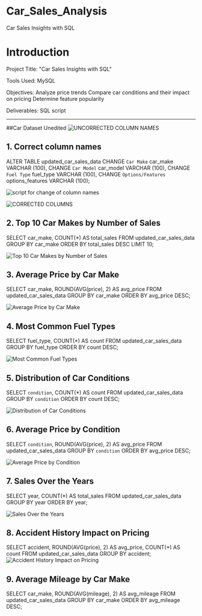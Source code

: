 # Car_Sales_Analysis
Car Sales Insights with SQL
# Introduction
Project Title: "Car Sales Insights with SQL"

Tools Used: MySQL

Objectives:
Analyze price trends
Compare car conditions and their impact on pricing
Determine feature popularity

Deliverables:
SQL script
______________________________________________________________________________________________________________________________________________________________________________________________________________________________________________________

##Car Dataset Unedited
![UNCORRECTED COLUMN NAMES](https://github.com/user-attachments/assets/d3eed5b3-968b-4b2e-93a2-252fee0928a8)

## 1. Correct column names
ALTER TABLE updated_car_sales_data
CHANGE `Car Make` car_make VARCHAR (100),
CHANGE `Car Model` car_model VARCHAR (100),
CHANGE `Fuel Type` fuel_type VARCHAR (100),
CHANGE `Options/Features` options_features VARCHAR (100);

![script for change of column names](https://github.com/user-attachments/assets/f94ff61b-9b33-4fdb-949a-e9b681ae7869)

![CORRECTED COLUMNS](https://github.com/user-attachments/assets/ed9e1527-88a8-4118-b4e4-9801d076573e)

## 2. Top 10 Car Makes by Number of Sales
SELECT car_make, COUNT(*) AS total_sales
FROM updated_car_sales_data
GROUP BY car_make
ORDER BY total_sales DESC
LIMIT 10;

![Top 10 Car Makes by Number of Sales](https://github.com/user-attachments/assets/0c45f214-b37e-49fc-997e-bf6c8e58135d)

## 3. Average Price by Car Make
SELECT car_make, ROUND(AVG(price), 2) AS avg_price
FROM updated_car_sales_data
GROUP BY car_make
ORDER BY avg_price DESC;

![Average Price by Car Make](https://github.com/user-attachments/assets/2b1b1648-8d51-42e5-8a26-a62d48f3c1b6)

## 4. Most Common Fuel Types
SELECT fuel_type, COUNT(*) AS count
FROM updated_car_sales_data
GROUP BY fuel_type
ORDER BY count DESC;

![Most Common Fuel Types](https://github.com/user-attachments/assets/f34358bd-1d61-4c9f-a793-49f9b13c5013)

## 5. Distribution of Car Conditions
SELECT `condition`, COUNT(*) AS count
FROM updated_car_sales_data
GROUP BY `condition`
ORDER BY count DESC;

![Distribution of Car Conditions](https://github.com/user-attachments/assets/4e0c2e7f-06ec-44aa-89fb-a2e01f35ad21)

## 6. Average Price by Condition
SELECT `condition`, ROUND(AVG(price), 2) AS avg_price
FROM updated_car_sales_data
GROUP BY `condition`
ORDER BY avg_price DESC;

![Average Price by Condition](https://github.com/user-attachments/assets/a9aa22e5-dd39-4fb1-8d39-97020b3fd106)

## 7. Sales Over the Years
SELECT year, COUNT(*) AS total_sales
FROM updated_car_sales_data
GROUP BY year
ORDER BY year;

![Sales Over the Years](https://github.com/user-attachments/assets/8898782b-6c25-4526-9c09-03e7280e6779)

## 8. Accident History Impact on Pricing
SELECT accident, ROUND(AVG(price), 2) AS avg_price, COUNT(*) AS count
FROM updated_car_sales_data
GROUP BY accident;
![Accident History Impact on Pricing](https://github.com/user-attachments/assets/10f3c72f-ebce-4bca-a4eb-64abde627864)


## 9. Average Mileage by Car Make
SELECT car_make, ROUND(AVG(mileage), 2) AS avg_mileage
FROM updated_car_sales_data
GROUP BY car_make
ORDER BY avg_mileage DESC;
